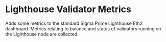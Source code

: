 # Lighthouse Validator Metrics
Adds some metrics to the standard Sigma Prime Lighthouse Eth2 dashboard. Metrics relating to balance and status of validators running on the Lighthouse node are collected.
